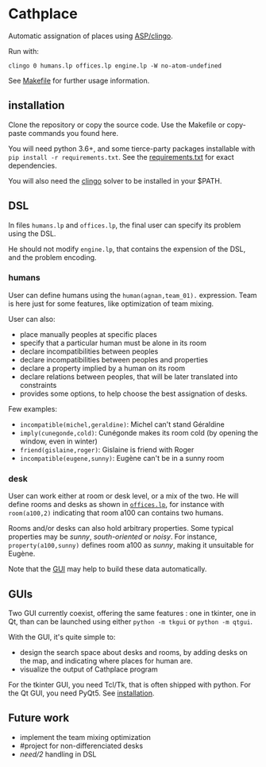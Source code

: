 # Cathplace
Automatic assignation of places using [ASP/clingo](https://github.com/potassco/clingo/releases/).

Run with:

    clingo 0 humans.lp offices.lp engine.lp -W no-atom-undefined

See [Makefile](Makefile) for further usage information.


## installation
Clone the repository or copy the source code.
Use the Makefile or copy-paste commands you found here.

You will need python 3.6+, and some tierce-party packages installable with `pip install -r requirements.txt`.
See the [requirements.txt](requirements.txt) for exact dependencies.

You will also need the [clingo](https://github.com/potassco/clingo/releases/) solver to be installed in your $PATH.


## DSL
In files `humans.lp` and `offices.lp`, the final user can specify
its problem using the DSL.

He should not modify `engine.lp`, that contains the expension of the DSL, and the problem encoding.

### humans
User can define humans using the `human(agnan,team_01).` expression. Team is here just for some features, like optimization of team mixing.

User can also:
- place manually peoples at specific places
- specify that a particular human must be alone in its room
- declare incompatibilities between peoples
- declare incompatibilities between peoples and properties
- declare a property implied by a human on its room
- declare relations between peoples, that will be later translated into constraints
- provides some options, to help choose the best assignation of desks.

Few examples:
- `incompatible(michel,geraldine)`: Michel can't stand Géraldine
- `imply(cunegonde,cold)`: Cunégonde makes its room cold (by opening the window, even in winter)
- `friend(gislaine,roger)`: Gislaine is friend with Roger
- `incompatible(eugene,sunny)`: Eugène can't be in a sunny room

### desk
User can work either at room or desk level, or a mix of the two.
He will define rooms and desks as shown in [`offices.lp`](offices.lp),
for instance with `room(a100,2)` indicating that room a100 can contains two humans.

Rooms and/or desks can also hold arbitrary properties. Some typical
properties may be *sunny*, *south-oriented* or *noisy*. For instance, `property(a100,sunny)` defines room a100 as *sunny*, making it unsuitable for Eugène.

Note that the [GUI](#GUIs) may help to build these data automatically.


## GUIs
Two GUI currently coexist, offering the same features : one in tkinter, one in Qt,
than can be launched using either `python -m tkgui` or `python -m qtgui`.

With the GUI, it's quite simple to:
- design the search space about desks and rooms, by adding desks on the map, and indicating where places for human are.
- visualize the output of Cathplace program

For the tkinter GUI, you need Tcl/Tk, that is often shipped with python. For the Qt GUI, you need PyQt5.
See [installation](#installation).


## Future work
- implement the team mixing optimization
- #project for non-differenciated desks
- *need/2* handling in DSL
